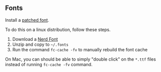## Fonts 

Install a [patched font](https://www.nerdfonts.com/font-downloads).

To do this on a linux distribution, follow these steps.

1. Download a [Nerd Font](http://nerdfonts.com/)
2. Unzip and copy to `~/.fonts`
3. Run the command `fc-cache -fv` to manually rebuild the font cache

On Mac, you can should be able to simply "double click" on the `*.ttf` files instead of running `fc-cache -fv` command.

